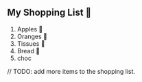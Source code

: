 ## My Shopping List 🛒

1. Apples 🍎
2. Oranges 🍊
3. Tissues 🚽
4. Bread 🍞
6. choc

// TODO: add more items to the shopping list.
